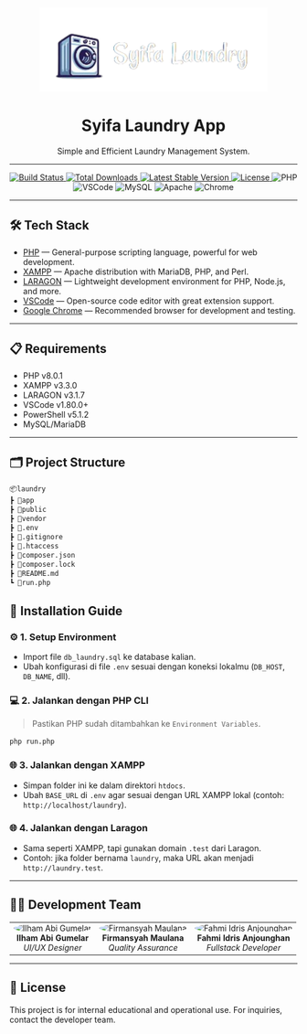 <p align="center">
  <a href="https://syifa-laundry.project-web.my.id" target="_blank">
    <img src="./public/img/icon/logo.png" width="400" alt="Laundry App Logo">
  </a>
</p>

<h1 align="center">Syifa Laundry App</h1>
<p align="center">Simple and Efficient Laundry Management System.</p>

---

<p align="center">
  <!-- Laravel -->
  <a href="https://github.com/laravel/framework/actions">
    <img src="https://github.com/laravel/framework/workflows/tests/badge.svg" alt="Build Status">
  </a>
  <a href="https://packagist.org/packages/laravel/framework">
    <img src="https://img.shields.io/packagist/dt/laravel/framework" alt="Total Downloads">
  </a>
  <a href="https://packagist.org/packages/laravel/framework">
    <img src="https://img.shields.io/packagist/v/laravel/framework" alt="Latest Stable Version">
  </a>
  <a href="https://packagist.org/packages/laravel/framework">
    <img src="https://img.shields.io/packagist/l/laravel/framework" alt="License">
  </a>
  <!-- PHP -->
  <img src="https://img.shields.io/badge/PHP-8.0-blue.svg" alt="PHP">
  <!-- VSCode -->
  <img src="https://img.shields.io/badge/Editor-VSCode-blue.svg" alt="VSCode">
  <!-- MySQL -->
  <img src="https://img.shields.io/badge/DB-MySQL-lightblue.svg" alt="MySQL">
  <!-- Apache -->
  <img src="https://img.shields.io/badge/Server-Apache-orange.svg" alt="Apache">
  <!-- Chrome -->
  <img src="https://img.shields.io/badge/Tested%20on-Chrome-green.svg" alt="Chrome">
</p>

---

## 🛠️ Tech Stack

- [PHP](https://www.php.net/) — General-purpose scripting language, powerful for web development.
- [XAMPP](https://www.apachefriends.org/download.html) — Apache distribution with MariaDB, PHP, and Perl.
- [LARAGON](https://laragon.org/docs/) — Lightweight development environment for PHP, Node.js, and more.
- [VSCode](https://code.visualstudio.com/) — Open-source code editor with great extension support.
- [Google Chrome](https://www.google.com.sg/?hl=id) — Recommended browser for development and testing.

---

## 📋 Requirements

- PHP v8.0.1
- XAMPP v3.3.0
- LARAGON v3.1.7
- VSCode v1.80.0+
- PowerShell v5.1.2
- MySQL/MariaDB

---

## 🗂️ Project Structure


```
📦laundry
┣ 📂app
┣ 📂public
┣ 📂vendor
┣ 📜.env
┣ 📜.gitignore
┣ 📜.htaccess
┣ 📜composer.json
┣ 📜composer.lock
┣ 📜README.md
┗ 📜run.php
```

## 🚀 Installation Guide

### ⚙️ 1. Setup Environment

- Import file `db_laundry.sql` ke database kalian.
- Ubah konfigurasi di file `.env` sesuai dengan koneksi lokalmu (`DB_HOST`, `DB_NAME`, dll).

### 💻 2. Jalankan dengan PHP CLI

> Pastikan PHP sudah ditambahkan ke `Environment Variables`.

```bash
php run.php
````

### 🌐 3. Jalankan dengan XAMPP

* Simpan folder ini ke dalam direktori `htdocs`.
* Ubah `BASE_URL` di `.env` agar sesuai dengan URL XAMPP lokal (contoh: `http://localhost/laundry`).

### 🌐 4. Jalankan dengan Laragon

* Sama seperti XAMPP, tapi gunakan domain `.test` dari Laragon.
* Contoh: jika folder bernama `laundry`, maka URL akan menjadi `http://laundry.test`.

---

## 👨‍💻 Development Team

<table>
  <tr>
    <td align="center">
      <img src="./public/img/users/tim/ILHAM.jpg" width="100" height="100" style="border-radius: 50%; object-fit: cover;" alt="Ilham Abi Gumelar"/><br />
      <b>Ilham Abi Gumelar</b><br />
      <i>UI/UX Designer</i>
    </td>
    <td align="center">
      <img src="./public/img/users/tim/FIRMAN.jpg" width="100" height="100" style="border-radius: 50%; object-fit: cover;" alt="Firmansyah Maulana"/><br />
      <b>Firmansyah Maulana</b><br />
      <i>Quality Assurance</i>
    </td>
    <td align="center">
      <img src="./public/img/users/tim/FAHMI_IDRIS.jpg" width="100" height="100" style="border-radius: 50%; object-fit: cover;" alt="Fahmi Idris Anjounghan"/><br />
      <b>Fahmi Idris Anjounghan</b><br />
      <i>Fullstack Developer</i>
    </td>
  </tr>
</table>



---

## 📄 License

This project is for internal educational and operational use. For inquiries, contact the developer team.